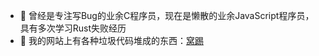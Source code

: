 - 🌱 曾经是专注写Bug的业余C程序员，现在是懒散的业余JavaScript程序员，具有多次学习Rust失败经历
- 💞️ 我的网站上有各种垃圾代码堆成的东西：[窝踢](https://www.wotiku.cn)
